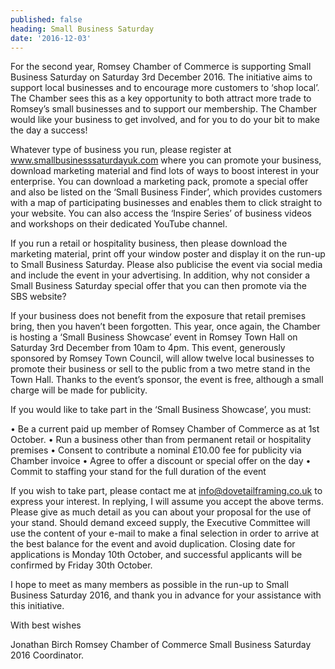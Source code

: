 ```yaml
---
published: false
heading: Small Business Saturday
date: '2016-12-03'
---
```

For the second year, Romsey Chamber of Commerce is supporting Small Business Saturday on Saturday 3rd December 2016. The initiative aims to support local businesses and to encourage more customers to ‘shop local’. The Chamber sees this as a key opportunity to both attract more trade to Romsey’s small businesses and to support our membership. The Chamber would like your business to get involved, and for you to do your bit to make the day a success!

Whatever type of business you run, please register at www.smallbusinesssaturdayuk.com where you can promote your business, download marketing material and find lots of ways to boost interest in your enterprise. You can download a marketing pack, promote a special offer and also be listed on the ‘Small Business Finder’, which provides customers with a map of participating businesses and enables them to click straight to your website. You can also access the ‘Inspire Series’ of business videos and workshops on their dedicated YouTube channel.

If you run a retail or hospitality business, then please download the marketing material, print off your window poster and display it on the run-up to Small Business Saturday. Please also publicise the event via social media and include the event in your advertising. In addition, why not consider a Small Business Saturday special offer that you can then promote via the SBS website?

If your business does not benefit from the exposure that retail premises bring, then you haven’t been forgotten. This year, once again, the Chamber is hosting a ‘Small Business Showcase’ event in Romsey Town Hall on Saturday 3rd December from 10am to 4pm. This event, generously sponsored by Romsey Town Council, will allow twelve local businesses to promote their business or sell to the public from a two metre stand in the Town Hall. Thanks to the event’s sponsor, the event is free, although a small charge will be made for publicity.

If you would like to take part in the ‘Small Business Showcase’, you must:

•	Be a current paid up member of Romsey Chamber of Commerce as at 1st October.
•	Run a business other than from permanent retail or hospitality premises
•	Consent to contribute a nominal £10.00 fee for publicity via Chamber invoice
•	Agree to offer a discount or special offer on the day
•	Commit to staffing your stand for the full duration of the event

If you wish to take part, please contact me at info@dovetailframing.co.uk to express your interest. In replying, I will assume you accept the above terms. Please give as much detail as you can about your proposal for the use of your stand. Should demand exceed supply, the Executive Committee will use the content of your e-mail to make a final selection in order to arrive at the best balance for the event and avoid duplication. Closing date for applications is Monday 10th October, and successful applicants will be confirmed by Friday 30th October.

I hope to meet as many members as possible in the run-up to Small Business Saturday 2016, and thank you in advance for your assistance with this initiative.

With best wishes

Jonathan Birch
Romsey Chamber of Commerce
Small Business Saturday 2016 Coordinator.
